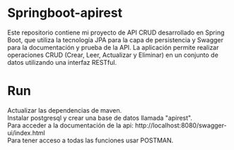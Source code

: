 # Springboot-apirest
Este repositorio contiene mi proyecto de API CRUD desarrollado en Spring Boot, que utiliza la tecnología JPA para la capa de persistencia y Swagger para la documentación y prueba de la API. La aplicación permite realizar operaciones CRUD (Crear, Leer, Actualizar y Eliminar) en un conjunto de datos utilizando una interfaz RESTful.

# Run  
Actualizar las dependencias de maven.  
Instalar postgresql y crear una base de datos llamada "apirest".  
Para acceder a la documentación de la api: http://localhost:8080/swagger-ui/index.html  
Para tener acceso a todas las funciones usar POSTMAN.

